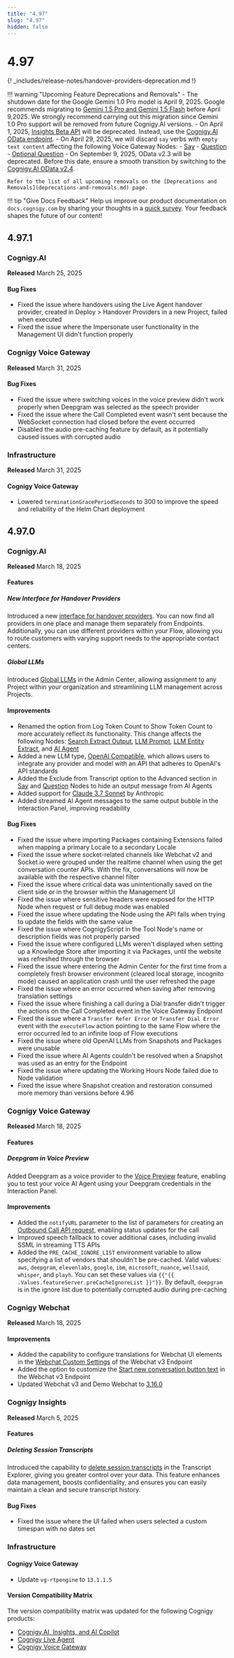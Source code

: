 ```yaml
---
title: "4.97"
slug: "4.97"
hidden: false
---
```


# 4.97

{! _includes/release-notes/handover-providers-deprecation.md !}

!!! warning "Upcoming Feature Deprecations and Removals"
    - The shutdown date for the Google Gemini 1.0 Pro model is April 9, 2025. Google recommends migrating to [Gemini 1.5 Pro and Gemini 1.5 Flash](https://cloud.google.com/vertex-ai/generative-ai/docs/deprecations/gemini-1.0-pro) before April 9,2025. We strongly recommend carrying out this migration since Gemini 1.0 Pro support will be removed from future Cognigy.AI versions.
    - On April 1, 2025, [Insights Beta API](https://api-trial.cognigy.ai/openapi#get-/insights/beta/messages/report/-queryHash-) will be deprecated. Instead, use the [Cognigy.AI OData endpoint](../ai/analyze/odata.md).
    - On April 29, 2025, we will discard `say` verbs with `empty text content` affecting the following Voice Gateway Nodes:
        - [Say](../ai/build/node-reference/basic/say.md)
        - [Question](../ai/build/node-reference/basic/question.md)
        - [Optional Question](../ai/build/node-reference/basic/optional-question.md)
    - On September 9, 2025, OData v2.3 will be deprecated. Before this date, ensure a smooth transition by switching to the [Cognigy.AI OData v2.4](../ai/analyze/odata.md#supported-versions).

    Refer to the list of all upcoming removals on the [Deprecations and Removals](deprecations-and-removals.md) page.

!!! tip "Give Docs Feedback"
    Help us improve our product documentation on `docs.cognigy.com` by sharing your thoughts in a [quick survey](https://forms.office.com/e/xnqneVasp2). Your feedback shapes the future of our content!

## 4.97.1

### Cognigy.AI

**Released** March 25, 2025

#### Bug Fixes

- Fixed the issue where handovers using the Live Agent handover provider, created in Deploy > Handover Providers in a new Project, failed when executed
- Fixed the issue where the Impersonate user functionality in the Management UI didn't function properly

### Cognigy Voice Gateway

**Released** March 31, 2025

#### Bug Fixes

- Fixed the issue where switching voices in the voice preview didn't work properly when Deepgram was selected as the speech provider
- Fixed the issue where the Call Completed event wasn't sent because the WebSocket connection had closed before the event occurred
- Disabled the audio pre-caching feature by default, as it potentially caused issues with corrupted audio

### Infrastructure

**Released** March 31, 2025

#### Cognigy Voice Gateway

- Lowered `terminationGracePeriodSeconds` to 300 to improve the speed and reliability of the Helm Chart deployment

## 4.97.0

### Cognigy.AI

**Released** March 18, 2025

#### Features

##### New Interface for Handover Providers

Introduced a new [interface for handover providers](../ai/escalate/migration.md).
You can now find all providers in one place and manage them separately from Endpoints.
Additionally, you can use different providers within your Flow,
allowing you to route customers with varying support needs to the appropriate contact centers.

##### Global LLMs

Introduced [Global LLMs](../ai/administer/access/admin-center/global-resources/overview.md) in the Admin Center, allowing assignment to any Project within your organization and streamlining LLM management across Projects.

#### Improvements

- Renamed the option from Log Token Count to Show Token Count to more accurately reflect its functionality. This change affects the following Nodes: [Search Extract Output](../ai/build/node-reference/other-nodes/search-extract-output.md), [LLM Prompt](../ai/build/node-reference/service/llm-prompt.md), [LLM Entity Extract](../ai/build/node-reference/other-nodes/llm-entity-extract.md), and [AI Agent](../ai/build/node-reference/ai/ai-agent.md)
- Added a new LLM type, [OpenAI Compatible](../ai/empower/llms/providers/openai-compatible.md), which allows users to integrate any provider and model with an API that adheres to OpenAI's API standards
- Added the Exclude from Transcript option to the Advanced section in [Say](../ai/build/node-reference/basic/say.md#advanced) and [Question](../ai/build/node-reference/basic/question.md#exclude-from-transcript) Nodes to hide an output message from AI Agents
- Added support for [Claude 3.7 Sonnet](../ai/empower/llms/model-support-by-feature.md) by Anthropic
- Added streamed AI Agent messages to the same output bubble in the Interaction Panel, improving readability

#### Bug Fixes

- Fixed the issue where importing Packages containing Extensions failed when mapping a primary Locale to a secondary Locale
- Fixed the issue where socket-related channels like Webchat v2 and Socket.io were grouped under the realtime channel when using the get conversation counter APIs. With the fix, conversations will now be available with the respective channel filter
- Fixed the issue where critical data was unintentionally saved on the client side or in the browser within the Management UI
- Fixed the issue where sensitive headers were exposed for the HTTP Node when request or full debug mode was enabled
- Fixed the issue where updating the Node using the API fails when trying to update the fields with the same value
- Fixed the issue where CognigyScript in the Tool Node's name or description fields was not properly parsed
- Fixed the issue where configured LLMs weren't displayed when setting up a Knowledge Store after importing it via Packages, until the website was refreshed through the browser
- Fixed the issue where entering the Admin Center for the first time from a completely fresh browser environment (cleared local storage, incognito mode) caused an application crash until the user refreshed the page
- Fixed the issue where an error occurred when saving after removing translation settings
- Fixed the issue where finishing a call during a Dial transfer didn't trigger the actions on the Call Completed event in the Voice Gateway Endpoint
- Fixed the issue where a `Transfer Refer Error` or `Transfer Dial Error` event with the `executeFlow` action pointing to the same Flow where the error occurred led to an infinite loop of Flow executions
- Fixed the issue where old OpenAI LLMs from Snapshots and Packages were unusable
- Fixed the issue where AI Agents couldn't be resolved when a Snapshot was used as an entry for the Endpoint
- Fixed the issue where updating the Working Hours Node failed due to Node validation
- Fixed the issue where Snapshot creation and restoration consumed more memory than versions before 4.96

### Cognigy Voice Gateway

**Released** March 18, 2025

#### Features

##### Deepgram in Voice Preview

Added Deepgram as a voice provider to the [Voice Preview](../ai/test/voice-preview.md#set-up-a-voice-preview-provider) feature, enabling you to test your voice AI Agent using your Deepgram credentials in the Interaction Panel.

#### Improvements

- Added the `notifyURL` parameter to the list of parameters for creating an [Outbound Call API request](../voice-gateway/creating-outbound-calls.md#basic-configuration-request), enabling status updates for the call
- Improved speech fallback to cover additional cases, including invalid SSML in streaming TTS APIs
- Added the `PRE_CACHE_IGNORE_LIST` environment variable to allow specifying a list of vendors that shouldn't be pre-cached. Valid values: `aws`, `deepgram`, `elevenlabs`, `google`, `ibm`, `microsoft`, `nuance`, `wellsaid`, `whisper`, and `playh`.
  You can set these values via `{{"{{ .Values.featureServer.preCacheIgnoreList }}"}}`. By default, `deepgram` is in the ignore list due to potentially corrupted audio during pre-caching

### Cognigy Webchat

**Released** March 18, 2025

#### Improvements

- Added the capability to configure translations for Webchat UI elements in the [Webchat Custom Settings](../webchat/v3/configuration.md#webchat-custom-settings) of the Webchat v3 Endpoint
- Added the option to customize the [Start new conversation button text](../webchat/v3/configuration.md#previous-conversations) in the Webchat v3 Endpoint
- Updated Webchat v3 and Demo Webchat to [3.16.0](https://github.com/Cognigy/Webchat/releases/)

### Cognigy Insights

**Released** March 5, 2025

#### Features

##### Deleting Session Transcripts

Introduced the capability to [delete session transcripts](../insights/explorers/transcript.md#delete-sessions) in the Transcript Explorer, giving you greater control over your data. This feature enhances data management, boosts confidentiality, and ensures you can easily maintain a clean and secure transcript history.

#### Bug Fixes

- Fixed the issue where the UI failed when users selected a custom timespan with no dates set

### Infrastructure

#### Cognigy Voice Gateway

- Update `vg-rtpengine` to `13.1.1.5`

#### Version Compatibility Matrix

The version compatibility matrix was updated for the following Cognigy products:

- [Cognigy.AI, Insights, and AI Copilot](../ai/installation/version-compatibility-matrix.md)
- [Cognigy Live Agent](../live-agent/installation/deployment/version-compatibility-matrix.md)
- [Cognigy Voice Gateway](../voice-gateway/installation/version-compatibility-matrix.md)